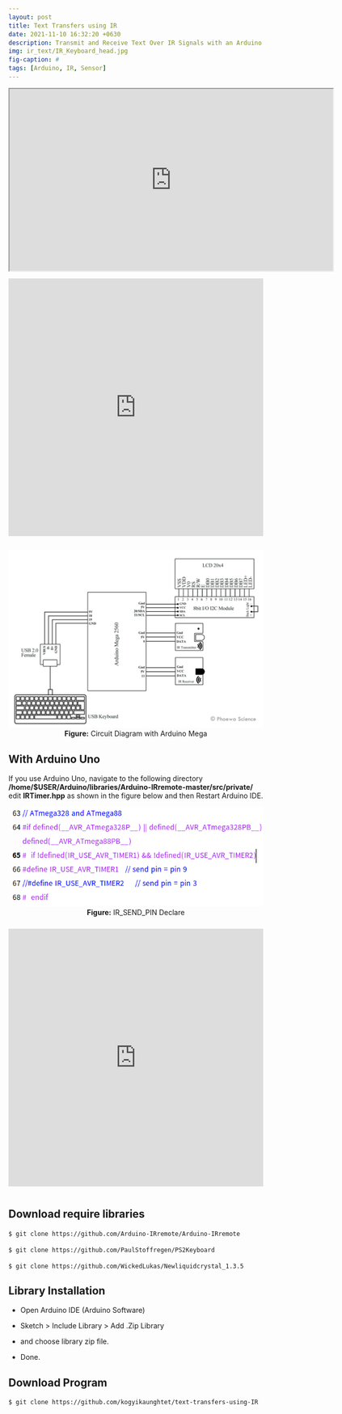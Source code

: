 ```yaml
---
layout: post
title: Text Transfers using IR
date: 2021-11-10 16:32:20 +0630
description: Transmit and Receive Text Over IR Signals with an Arduino
img: ir_text/IR_Keyboard_head.jpg
fig-caption: #
tags: [Arduino, IR, Sensor]
---
```


<div class="responsive-embed flex-video">
<iframe width="640" height="360" src="https://www.youtube.com/embed/69sT6WVUgx4" title="YouTube video player" gesture="media" allow="encrypted-media" allowfullscreen></iframe>
</div>

<iframe src="https://create.arduino.cc/editor/kogyikaunghtet/d0256594-c948-46f4-a58d-914e8280acd0/preview?embed" style="height:510px;width:100%;margin:10px 0" frameborder=0></iframe>
			

<p align="center">
<img src="/assets/img/ir_text/ir_circuit.jpg">
<br>
<a><b>Figure:</b> Circuit Diagram with Arduino Mega</a>
</p>

## With Arduino Uno
If you use Arduino Uno, navigate to the following directory
<br>
**/home/$USER/Arduino/libraries/Arduino-IRremote-master/src/private/**
<br>
edit **IRTimer.hpp** as shown in the figure below and then Restart Arduino IDE.

<p align="center">
<img src="/assets/img/ir_text/IRTimer.png">
<br>
<a><b>Figure:</b> IR_SEND_PIN Declare</a>
</p>

<iframe src="https://create.arduino.cc/editor/kogyikaunghtet/102950fd-0c3d-4d19-8762-e7e1377e3caf/preview?embed" style="height:510px;width:100%;margin:10px 0" frameborder=0></iframe>
			

## Download require libraries
~~~~~~~~
$ git clone https://github.com/Arduino-IRremote/Arduino-IRremote
 
$ git clone https://github.com/PaulStoffregen/PS2Keyboard

$ git clone https://github.com/WickedLukas/Newliquidcrystal_1.3.5
~~~~~~~~
    
## Library Installation

* Open Arduino IDE (Arduino Software)

* Sketch > Include Library > Add .Zip Library

* and choose library zip file.

* Done.

## Download Program
~~~~~~~~
$ git clone https://github.com/kogyikaunghtet/text-transfers-using-IR
~~~~~~~~
